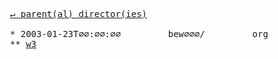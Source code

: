 <pre>
  <a href="../../../../">&#x21b5; parent(al) director(ies)</a>
  
  * 2003-01-23T∅∅:∅∅:∅∅&#x0009;&#x0009;bew∅∅∅/&#x0009;&#x0009;org
  ** <a href="w3">w3</a>
</pre>
